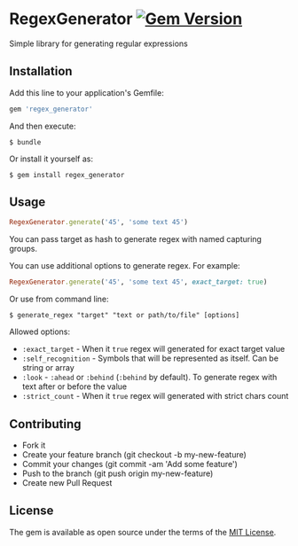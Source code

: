 # RegexGenerator [![Gem Version](https://badge.fury.io/rb/regex_generator.svg)](https://badge.fury.io/rb/regex_generator)

Simple library for generating regular expressions

## Installation

Add this line to your application's Gemfile:

```ruby
gem 'regex_generator'
```

And then execute:

    $ bundle

Or install it yourself as:

    $ gem install regex_generator

## Usage

```ruby
RegexGenerator.generate('45', 'some text 45')
```
You can pass target as hash to generate regex with named capturing groups.

You can use additional options to generate regex. For example:

```ruby
RegexGenerator.generate('45', 'some text 45', exact_target: true)
```

Or use from command line:

    $ generate_regex "target" "text or path/to/file" [options]

Allowed options:
 - `:exact_target` - When it `true` regex will generated for exact target value
 - `:self_recognition` - Symbols that will be represented as itself. Can be string or array
 - `:look` - `:ahead` or `:behind` (`:behind` by default). To generate regex with text after or before the value
 - `:strict_count` - When it `true` regex will generated with strict chars count

## Contributing

- Fork it
- Create your feature branch (git checkout -b my-new-feature)
- Commit your changes (git commit -am 'Add some feature')
- Push to the branch (git push origin my-new-feature)
- Create new Pull Request

## License

The gem is available as open source under the terms of the [MIT License](https://opensource.org/licenses/MIT).
